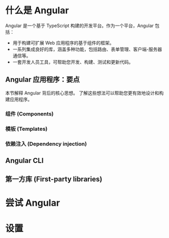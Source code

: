 # 什么是 Angular
Angular 是一个基于 TypeScript 构建的开发平台。作为一个平台，Angular 包括：
* 用于构建可扩展 Web 应用程序的基于组件的框架。
* 一系列集成良好的库，涵盖多种功能，包括路由、表单管理、客户端-服务器通信等。
* 一套开发人员工具，可帮助您开发、构建、测试和更新代码。

## Angular 应用程序：要点
本节解释 Angular 背后的核心思想。 了解这些想法可以帮助您更有效地设计和构建应用程序。
### 组件 (Components)
### 模板 (Templates)
### 依赖注入 (Dependency injection)
## Angular CLI
## 第一方库 (First-party libraries)

# 尝试 Angular

# 设置